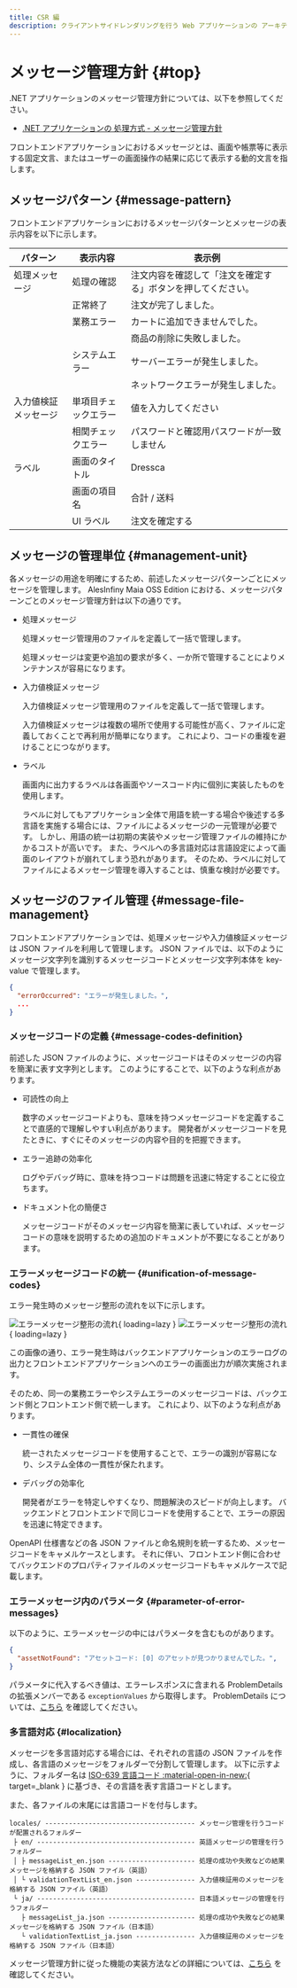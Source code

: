 ```yaml
---
title: CSR 編
description: クライアントサイドレンダリングを行う Web アプリケーションの アーキテクチャについて解説します。
---
```


# メッセージ管理方針 {#top}

.NET アプリケーションのメッセージ管理方針については、以下を参照してください。

- [.NET アプリケーションの 処理方式 - メッセージ管理方針](../../../app-architecture/overview/dotnet-application-processing-system/message-management-policy.md)

フロントエンドアプリケーションにおけるメッセージとは、画面や帳票等に表示する固定文言、またはユーザーの画面操作の結果に応じて表示する動的文言を指します。

## メッセージパターン {#message-pattern}

フロントエンドアプリケーションにおけるメッセージパターンとメッセージの表示内容を以下に示します。

| パターン             | 表示内容             | 表示例                                                       |
| -------------------- | -------------------- | ------------------------------------------------------------ |
| 処理メッセージ       | 処理の確認           | 注文内容を確認して「注文を確定する」ボタンを押してください。 |
|                      | 正常終了             | 注文が完了しました。                                         |
|                      | 業務エラー           | カートに追加できませんでした。                               |
|                      |                      | 商品の削除に失敗しました。                                   |
|                      | システムエラー       | サーバーエラーが発生しました。                               |
|                      |                      | ネットワークエラーが発生しました。                           |
| 入力値検証メッセージ | 単項目チェックエラー | 値を入力してください                                         |
|                      | 相関チェックエラー   | パスワードと確認用パスワードが一致しません                   |
| ラベル               | 画面のタイトル       | Dressca                                                      |
|                      | 画面の項目名         | 合計 / 送料                                                  |
|                      | UI ラベル         | 注文を確定する                                               |

## メッセージの管理単位 {#management-unit}

各メッセージの用途を明確にするため、前述したメッセージパターンごとにメッセージを管理します。
AlesInfiny Maia OSS Edition における、メッセージパターンごとのメッセージ管理方針は以下の通りです。

- 処理メッセージ

    処理メッセージ管理用のファイルを定義して一括で管理します。

    処理メッセージは変更や追加の要求が多く、一か所で管理することによりメンテナンスが容易になります。

- 入力値検証メッセージ

    入力値検証メッセージ管理用のファイルを定義して一括で管理します。

    入力値検証メッセージは複数の場所で使用する可能性が高く、ファイルに定義しておくことで再利用が簡単になります。
    これにより、コードの重複を避けることにつながります。

- ラベル

    画面内に出力するラベルは各画面やソースコード内に個別に実装したものを使用します。

    ラベルに対してもアプリケーション全体で用語を統一する場合や後述する多言語を実施する場合には、ファイルによるメッセージの一元管理が必要です。
    しかし、用語の統一は初期の実装やメッセージ管理ファイルの維持にかかるコストが高いです。
    また、ラベルへの多言語対応は言語設定によって画面のレイアウトが崩れてしまう恐れがあります。
    そのため、ラベルに対してファイルによるメッセージ管理を導入することは、慎重な検討が必要です。

## メッセージのファイル管理 {#message-file-management}

フロントエンドアプリケーションでは、処理メッセージや入力値検証メッセージは JSON ファイルを利用して管理します。
JSON ファイルでは、以下のようにメッセージ文字列を識別するメッセージコードとメッセージ文字列本体を key-value で管理します。

``` json title="メッセージの JSON ファイルの定義例"
{
  "errorOccurred": "エラーが発生しました。",
  ...
}
```

### メッセージコードの定義 {#message-codes-definition}

前述した JSON ファイルのように、メッセージコードはそのメッセージの内容を簡潔に表す文字列とします。
このようにすることで、以下のような利点があります。

- 可読性の向上

    数字のメッセージコードよりも、意味を持つメッセージコードを定義することで直感的で理解しやすい利点があります。
    開発者がメッセージコードを見たときに、すぐにそのメッセージの内容や目的を把握できます。

- エラー追跡の効率化

    ログやデバッグ時に、意味を持つコードは問題を迅速に特定することに役立ちます。

- ドキュメント化の簡便さ

    メッセージコードがそのメッセージ内容を簡潔に表していれば、メッセージコードの意味を説明するための追加のドキュメントが不要になることがあります。

### エラーメッセージコードの統一 {#unification-of-message-codes}

エラー発生時のメッセージ整形の流れを以下に示します。

![エラーメッセージ整形の流れ](../../../images/app-architecture/client-side-rendering/error-message-delivery-light.png#only-light){ loading=lazy }
![エラーメッセージ整形の流れ](../../../images/app-architecture/client-side-rendering/error-message-delivery-dark.png#only-dark){ loading=lazy }

この画像の通り、エラー発生時はバックエンドアプリケーションのエラーログの出力とフロントエンドアプリケーションへのエラーの画面出力が順次実施されます。

そのため、同一の業務エラーやシステムエラーのメッセージコードは、バックエンド側とフロントエンド側で統一します。
これにより、以下のような利点があります。

- 一貫性の確保

    統一されたメッセージコードを使用することで、エラーの識別が容易になり、システム全体の一貫性が保たれます。

- デバッグの効率化

    開発者がエラーを特定しやすくなり、問題解決のスピードが向上します。
    バックエンドとフロントエンドで同じコードを使用することで、エラーの原因を迅速に特定できます。

OpenAPI 仕様書などの各 JSON ファイルと命名規則を統一するため、メッセージコードをキャメルケースとします。
それに伴い、フロントエンド側に合わせてバックエンドのプロパティファイルのメッセージコードもキャメルケースで記載します。

### エラーメッセージ内のパラメータ {#parameter-of-error-messages}

以下のように、エラーメッセージの中にはパラメータを含むものがあります。

```json title="パラメータを含むエラーメッセージの例"
{
  "assetNotFound": "アセットコード: [0] のアセットが見つかりませんでした。",
}
```

パラメータに代入するべき値は、エラーレスポンスに含まれる ProblemDetails の拡張メンバーである `exceptionValues` から取得します。
ProblemDetails については、[こちら](./exception-handling.md#error-response) を確認してください。

### 多言語対応 {#localization}

メッセージを多言語対応する場合には、それぞれの言語の JSON ファイルを作成し、各言語のメッセージをフォルダーで分割して管理します。
以下に示すように、フォルダー名は [ISO-639 言語コード :material-open-in-new:](https://www.iso.org/iso-639-language-code){ target=_blank } に基づき、その言語を表す言語コードとします。

また、各ファイルの末尾には言語コードを付与します。

```terminal linenums="0"
locales/ -------------------------------------- メッセージ管理を行うコードが配置されるフォルダー
 ├ en/ ---------------------------------------- 英語メッセージの管理を行うフォルダー
 │ ├ messageList_en.json ---------------------- 処理の成功や失敗などの結果メッセージを格納する JSON ファイル（英語）
 │ └ validationTextList_en.json --------------- 入力値検証用のメッセージを格納する JSON ファイル（英語）
 └ ja/ ---------------------------------------- 日本語メッセージの管理を行うフォルダー
   ├ messageList_ja.json ---------------------- 処理の成功や失敗などの結果メッセージを格納する JSON ファイル（日本語）
   └ validationTextList_ja.json --------------- 入力値検証用のメッセージを格納する JSON ファイル（日本語）
```

メッセージ管理方針に従った機能の実装方法などの詳細については、[こちら](../../../guidebooks/how-to-develop/vue-js/message-management.md) を確認してください。
